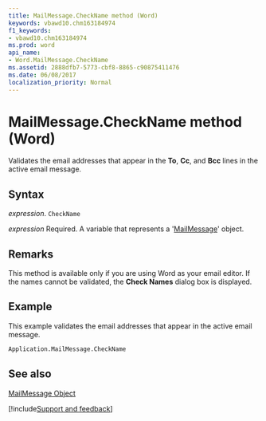 ```yaml
---
title: MailMessage.CheckName method (Word)
keywords: vbawd10.chm163184974
f1_keywords:
- vbawd10.chm163184974
ms.prod: word
api_name:
- Word.MailMessage.CheckName
ms.assetid: 2888dfb7-5773-cbf8-8865-c90875411476
ms.date: 06/08/2017
localization_priority: Normal
---
```



# MailMessage.CheckName method (Word)

Validates the email addresses that appear in the  **To**,  **Cc**, and  **Bcc** lines in the active email message.


## Syntax

_expression_. `CheckName`

_expression_ Required. A variable that represents a '[MailMessage](Word.MailMessage.md)' object.


## Remarks

This method is available only if you are using Word as your email editor. If the names cannot be validated, the  **Check Names** dialog box is displayed.


## Example

This example validates the email addresses that appear in the active email message.


```vb
Application.MailMessage.CheckName
```


## See also


[MailMessage Object](Word.MailMessage.md)

[!include[Support and feedback](~/includes/feedback-boilerplate.md)]